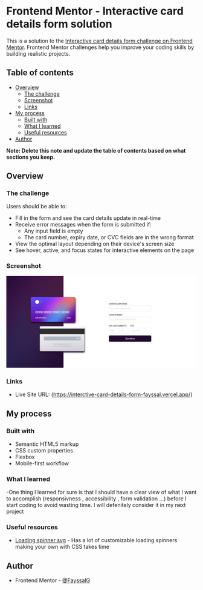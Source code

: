 # Frontend Mentor - Interactive card details form solution

This is a solution to the [Interactive card details form challenge on Frontend Mentor](https://www.frontendmentor.io/challenges/interactive-card-details-form-XpS8cKZDWw). Frontend Mentor challenges help you improve your coding skills by building realistic projects. 

## Table of contents

- [Overview](#overview)
  - [The challenge](#the-challenge)
  - [Screenshot](#screenshot)
  - [Links](#links)
- [My process](#my-process)
  - [Built with](#built-with)
  - [What I learned](#what-i-learned)
  - [Useful resources](#useful-resources)
- [Author](#author)

**Note: Delete this note and update the table of contents based on what sections you keep.**

## Overview

### The challenge

Users should be able to:

- Fill in the form and see the card details update in real-time
- Receive error messages when the form is submitted if:
  - Any input field is empty
  - The card number, expiry date, or CVC fields are in the wrong format
- View the optimal layout depending on their device's screen size
- See hover, active, and focus states for interactive elements on the page

### Screenshot

![](./screenshot.jpeg)

### Links

- Live Site URL: (https://interctive-card-details-form-fayssal.vercel.app/)

## My process

### Built with

- Semantic HTML5 markup
- CSS custom properties
- Flexbox
- Mobile-first workflow


### What I learned
  -One thing I learned for sure is that I should have a clear view of what I want to accomplish (responsivness , accessibility , form validation ...)
  before I start coding to avoid wasting time. I will defenitely consider it in my next project

### Useful resources

- [Loading spinner svg](https://loading.io/) - Has a lot of customizable loading spinners making your own with CSS takes time


## Author

- Frontend Mentor - [@FayssalG](https://www.frontendmentor.io/profile/FayssalG)



